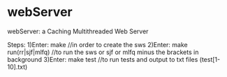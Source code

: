 # webServer
webServer: a Caching Multithreaded Web Server

Steps:
1)Enter: make      //in order to create the sws
2)Enter: make run(rr|sjf|mlfq)  //to run the sws or sjf or mlfq minus the brackets in background
3)Enter: make test //to run tests and output to txt files (test[1-10].txt)

